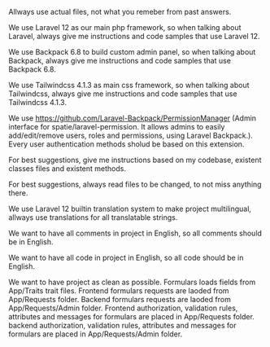 Allways use actual files, not what you remeber from past answers.

We use Laravel 12 as our main php framework, so when talking about Laravel, always give me instructions and code samples that use Laravel 12.

We use Backpack 6.8 to build custom admin panel, so when talking about Backpack, always give me instructions and code samples that use Backpack 6.8.

We use Tailwindcss 4.1.3 as main css framework, so when talking about Tailwindcss, always give me instructions and code samples that use Tailwindcss 4.1.3.

We use https://github.com/Laravel-Backpack/PermissionManager (Admin interface for spatie/laravel-permission. It allows admins to easily add/edit/remove users, roles and permissions, using Laravel Backpack.). Every user authentication methods sholud be based on this extension.

For best suggestions, give me instructions based on my codebase, existent classes files and existent methods.

For best suggestions, always read files to be changed, to not miss anything there.

We use Laravel 12 builtin translation system to make project multilingual, allways use translations for all translatable strings.

We want to have all comments in project in English, so all comments should be in English.

We want to have all code in project in English, so all code should be in English.

We want to have project as clean as possible. Formulars loads fields from App/Traits trait files. Frontend formulars requests are laoded from App/Requests folder. Backend formulars requests are laoded from App/Requests/Admin folder. Frontend authorization, validation rules, attributes and messages for formulars are placed in App/Requests folder. backend authorization, validation rules, attributes and messages for formulars are placed in App/Requests/Admin folder.
